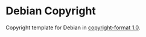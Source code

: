 # Debian Copyright

Copyright template for Debian in [copyright-format 1.0](https://www.debian.org/doc/packaging-manuals/copyright-format/1.0/).
